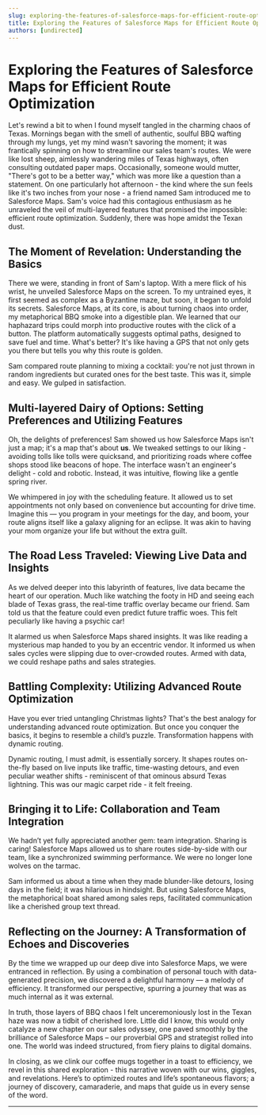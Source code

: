 ```yaml
---
slug: exploring-the-features-of-salesforce-maps-for-efficient-route-optimization
title: Exploring the Features of Salesforce Maps for Efficient Route Optimization
authors: [undirected]
---
```



# Exploring the Features of Salesforce Maps for Efficient Route Optimization

Let's rewind a bit to when I found myself tangled in the charming chaos of Texas. Mornings began with the smell of authentic, soulful BBQ wafting through my lungs, yet my mind wasn't savoring the moment; it was frantically spinning on how to streamline our sales team's routes. We were like lost sheep, aimlessly wandering miles of Texas highways, often consulting outdated paper maps. Occasionally, someone would mutter, "There's got to be a better way," which was more like a question than a statement. On one particularly hot afternoon - the kind where the sun feels like it's two inches from your nose - a friend named Sam introduced me to Salesforce Maps. Sam's voice had this contagious enthusiasm as he unraveled the veil of multi-layered features that promised the impossible: efficient route optimization. Suddenly, there was hope amidst the Texan dust.

## The Moment of Revelation: Understanding the Basics

There we were, standing in front of Sam's laptop. With a mere flick of his wrist, he unveiled Salesforce Maps on the screen. To my untrained eyes, it first seemed as complex as a Byzantine maze, but soon, it began to unfold its secrets. Salesforce Maps, at its core, is about turning chaos into order, my metaphorical BBQ smoke into a digestible plan. We learned that our haphazard trips could morph into productive routes with the click of a button. The platform automatically suggests optimal paths, designed to save fuel and time. What's better? It's like having a GPS that not only gets you there but tells you why this route is golden.

Sam compared route planning to mixing a cocktail: you're not just thrown in random ingredients but curated ones for the best taste. This was it, simple and easy. We gulped in satisfaction.

## Multi-layered Dairy of Options: Setting Preferences and Utilizing Features

Oh, the delights of preferences! Sam showed us how Salesforce Maps isn't just a map; it's a map that's about **us**. We tweaked settings to our liking - avoiding tolls like tolls were quicksand, and prioritizing roads where coffee shops stood like beacons of hope. The interface wasn't an engineer's delight - cold and robotic. Instead, it was intuitive, flowing like a gentle spring river.

We whimpered in joy with the scheduling feature. It allowed us to set appointments not only based on convenience but accounting for drive time. Imagine this — you program in your meetings for the day, and boom, your route aligns itself like a galaxy aligning for an eclipse. It was akin to having your mom organize your life but without the extra guilt.

## The Road Less Traveled: Viewing Live Data and Insights

As we delved deeper into this labyrinth of features, live data became the heart of our operation. Much like watching the footy in HD and seeing each blade of Texas grass, the real-time traffic overlay became our friend. Sam told us that the feature could even predict future traffic woes. This felt peculiarly like having a psychic car!

It alarmed us when Salesforce Maps shared insights. It was like reading a mysterious map handed to you by an eccentric vendor. It informed us when sales cycles were slipping due to over-crowded routes. Armed with data, we could reshape paths and sales strategies.

## Battling Complexity: Utilizing Advanced Route Optimization

Have you ever tried untangling Christmas lights? That's the best analogy for understanding advanced route optimization. But once you conquer the basics, it begins to resemble a child’s puzzle. Transformation happens with dynamic routing.

Dynamic routing, I must admit, is essentially sorcery. It shapes routes on-the-fly based on live inputs like traffic, time-wasting detours, and even peculiar weather shifts - reminiscent of that ominous absurd Texas lightning. This was our magic carpet ride - it felt freeing.

## Bringing it to Life: Collaboration and Team Integration

We hadn’t yet fully appreciated another gem: team integration. Sharing is caring! Salesforce Maps allowed us to share routes side-by-side with our team, like a synchronized swimming performance. We were no longer lone wolves on the tarmac.

Sam informed us about a time when they made blunder-like detours, losing days in the field; it was hilarious in hindsight. But using Salesforce Maps, the metaphorical boat shared among sales reps, facilitated communication like a cherished group text thread.

## Reflecting on the Journey: A Transformation of Echoes and Discoveries

By the time we wrapped up our deep dive into Salesforce Maps, we were entranced in reflection. By using a combination of personal touch with data-generated precision, we discovered a delightful harmony — a melody of efficiency. It transformed our perspective, spurring a journey that was as much internal as it was external.

In truth, those layers of BBQ chaos I felt unceremoniously lost in the Texan haze was now a tidbit of cherished lore. Little did I know, this would only catalyze a new chapter on our sales odyssey, one paved smoothly by the brilliance of Salesforce Maps – our proverbial GPS and strategist rolled into one. The world was indeed structured, from fiery plains to digital domains.

In closing, as we clink our coffee mugs together in a toast to efficiency, we revel in this shared exploration - this narrative woven with our wins, giggles, and revelations. Here’s to optimized routes and life’s spontaneous flavors; a journey of discovery, camaraderie, and maps that guide us in every sense of the word.

---
